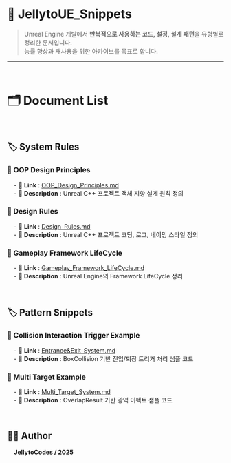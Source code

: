 # 🧠 JellytoUE_Snippets

> Unreal Engine 개발에서 **반복적으로 사용하는 코드, 설정, 설계 패턴**을 유형별로 정리한 문서입니다.  
> 능률 향상과 재사용을 위한 아카이브를 목표로 합니다.
---
<br>

# 🗂️ Document List

<br>

## 🏷️ System Rules

### 📄 OOP Design Principles
&nbsp;&nbsp;&nbsp; - 🔗 **Link** : [OOP_Design_Principles.md](SystemRules/OOP_Design_Principles.md)  
&nbsp;&nbsp;&nbsp; - 📝 **Description** : Unreal C++ 프로젝트 객체 지향 설계 원칙 정의

### 📄 Design Rules
&nbsp;&nbsp;&nbsp; - 🔗 **Link** : [Design_Rules.md](SystemRules/Design_Rules.md)  
&nbsp;&nbsp;&nbsp; - 📝 **Description** : Unreal C++ 프로젝트 코딩, 로그, 네이밍 스타일 정의

### 📄 Gameplay Framework LifeCycle
&nbsp;&nbsp;&nbsp; - 🔗 **Link** : [Gameplay_Framework_LifeCycle.md](SystemRules/Gameplay_Framework_LifeCycle.md)  
&nbsp;&nbsp;&nbsp; - 📝 **Description** : Unreal Engine의 Framework LifeCycle 정리

<br>

## 🏷️ Pattern Snippets

### 📄 Collision Interaction Trigger Example
&nbsp;&nbsp;&nbsp; - 🔗 **Link** : [Entrance&Exit_System.md](PatternSnippets/Entrance&Exit_System.md)  
&nbsp;&nbsp;&nbsp; - 📝 **Description** : BoxCollision 기반 진입/퇴장 트리거 처리 샘플 코드

### 📄 Multi Target Example
&nbsp;&nbsp;&nbsp; - 🔗 **Link** : [Multi_Target_System.md](PatternSnippets/Multi_Target_System.md)  
&nbsp;&nbsp;&nbsp; - 📝 **Description** : OverlapResult 기반 광역 이펙트 샘플 코드

<br>

## 🧑‍💻 Author 
&nbsp;&nbsp;&nbsp; **JellytoCodes / 2025**
